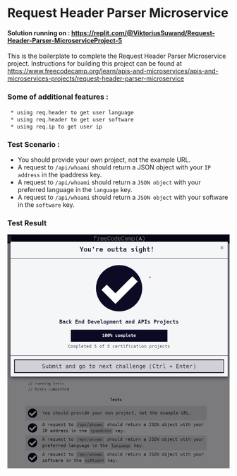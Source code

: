 # Request Header Parser Microservice
#### Solution running on : https://replit.com/@ViktoriusSuwand/Request-Header-Parser-MicroserviceProject-5

This is the boilerplate to complete the Request Header Parser Microservice project. Instructions for building this project can be found at 
https://www.freecodecamp.org/learn/apis-and-microservices/apis-and-microservices-projects/request-header-parser-microservice

###  Some of additional features :
     * using req.header to get user language
     * using req.header to get user software
     * using req.ip to get user ip

### Test Scenario :
- You should provide your own project, not the example URL.
- A request to `/api/whoami` should return a JSON object with your `IP address` in the ipaddress key.
- A request to `/api/whoami` should return a `JSON object` with your preferred language in the `language` key.
- A request to `/api/whoami` should return a `JSON object` with your software in the `software` key.

### Test Result
![complete](complete.jpg)
